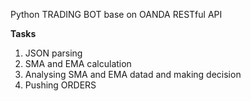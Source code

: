 Python TRADING BOT base on OANDA RESTful API 

<b>Tasks</b>
<ol>
<li>JSON parsing</li>
<li>SMA and EMA calculation</li>
<li>Analysing SMA and EMA datad and making decision</li>
<li>Pushing ORDERS</li>	
</ol>
